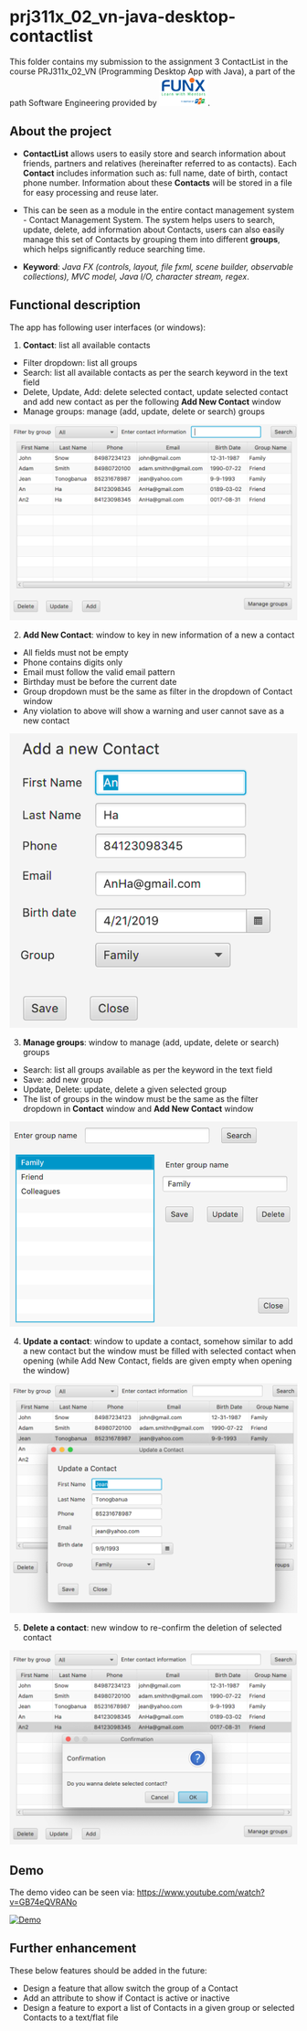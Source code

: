 # prj311x_02_vn-java-desktop-contactlist
 This folder contains my submission to the assignment 3 ContactList in the course PRJ311x_02_VN (Programming Desktop App with Java), a part of the path Software Engineering provided by <span align="center">  <a href="https://funix.edu.vn/gioi-thieu-funix/"><img src="/res/image/funix.png" width="85"/></a>.</span>



## About the project
- **ContactList** allows users to easily store and search information about friends, partners and relatives (hereinafter referred to as contacts). Each **Contact** includes information such as: full name, date of birth, contact phone number. Information about these **Contacts** will be stored in a file for easy processing and reuse later.

- This can be seen as a module in the entire contact management system - Contact Management System. The system helps users to search, update, delete, add information about Contacts, users can also easily manage this set of Contacts by grouping them into different **groups**, which helps significantly reduce searching time.
- **Keyword**: _Java FX (controls, layout, file fxml, scene builder, observable collections), MVC model, Java I/O, character stream, regex_.

## Functional description
The app has following user interfaces (or windows):
1. **Contact**: list all available contacts
- Filter dropdown: list all groups
- Search: list all available contacts as per the search keyword in the text field
- Delete,  Update, Add: delete selected contact, update selected contact and add new contact as per the following **Add New Contact** window
- Manage groups: manage (add, update, delete or search) groups

![Contact list](/res/image/contact.png)


2. **Add New Contact**: window to key in new information of a new a contact
- All fields must not be empty
- Phone contains digits only
- Email must follow the valid email pattern
- Birthday must be before the current date
- Group dropdown must be the same as filter in the dropdown of Contact window
- Any violation to above will show a warning and user cannot save as a new contact

![Add New Contact](/res/image/addnewcontact.png)

3. **Manage groups**: window to manage (add, update, delete or search) groups
- Search: list all groups available as per the keyword in the text field
- Save: add new group
- Update, Delete: update, delete a given selected group
- The list of groups in the window must be the same as the filter dropdown in **Contact** window and **Add New Contact** window

![Manage groups](/res/image/managegroup.png)

4. **Update a contact**: window to update a contact, somehow similar to add a new contact but the window must be filled with selected contact when opening (while Add New Contact, fields are given empty when opening the window)

![Update a contact](/res/image/updatecontact.png)

5. **Delete a contact**: new window to re-confirm the deletion of selected contact

![Delete a contact](/res/image/delete.png)
## Demo

The demo video can be seen via: https://www.youtube.com/watch?v=GB74eQVRANo

[![Demo](/res/image/contact-demo.gif)](https://www.youtube.com/watch?v=GB74eQVRANo)


## Further enhancement

These below features should be added in the future:
- Design a feature that allow switch the group of a Contact
- Add an attribute to show if Contact is active or inactive
- Design a feature to export a list of Contacts in a given group or selected Contacts to a text/flat file
